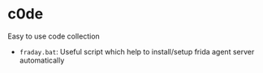 # c0de
Easy to use code collection
- `fraday.bat`: Useful script which help to install/setup frida agent server automatically
